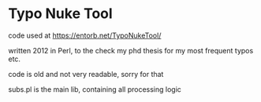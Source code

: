 # Typo Nuke Tool
code used at https://entorb.net/TypoNukeTool/

written 2012 in Perl, to the check my phd thesis for my most frequent typos etc.

code is old and not very readable, sorry for that

subs.pl is the main lib, containing all processing logic


